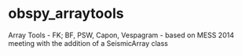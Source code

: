 # obspy_arraytools
Array Tools - FK; BF, PSW, Capon, Vespagram - based on MESS 2014 meeting with the addition of a SeismicArray class
